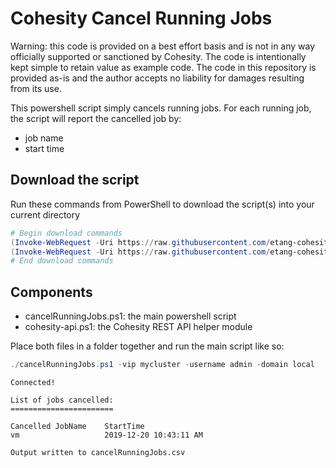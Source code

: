 # Cohesity Cancel Running Jobs

Warning: this code is provided on a best effort basis and is not in any way officially supported or sanctioned by Cohesity. The code is intentionally kept simple to retain value as example code. The code in this repository is provided as-is and the author accepts no liability for damages resulting from its use.

This powershell script simply cancels running jobs. For each running job, the script will report the cancelled job by:

* job name
* start time


## Download the script

Run these commands from PowerShell to download the script(s) into your current directory

```powershell
# Begin download commands
(Invoke-WebRequest -Uri https://raw.githubusercontent.com/etang-cohesity/scripts/master/powershell/cancelRunningJobs/cancelRunningJobs.ps1).content | Out-File cancelRunningJobs.ps1; (Get-Content cancelRunningJobs.ps1) | Set-Content cancelRunningJobs.ps1
(Invoke-WebRequest -Uri https://raw.githubusercontent.com/etang-cohesity/scripts/master/powershell/cancelRunningJobs/cohesity-api.ps1).content | Out-File cohesity-api.ps1; (Get-Content cohesity-api.ps1) | Set-Content cohesity-api.ps1
# End download commands
```

## Components

* cancelRunningJobs.ps1: the main powershell script
* cohesity-api.ps1: the Cohesity REST API helper module

Place both files in a folder together and run the main script like so:

```powershell
./cancelRunningJobs.ps1 -vip mycluster -username admin -domain local
```

```text
Connected!

List of jobs cancelled:
=======================

Cancelled JobName    StartTime
vm                   2019-12-20 10:43:11 AM

Output written to cancelRunningJobs.csv
```
